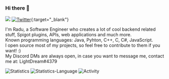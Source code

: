 ### Hi there 👋

<a href="https://www.linkedin.com/in/l1ghtdream/" target="_blank" alt="LinkedIn"><img src="https://img.shields.io/badge/LinkedIn-0077B5?style=for-the-badge&logo=linkedin&logoColor=white"></a>
[![Twitter](https://img.shields.io/badge/Twitter-1DA1F2?style=for-the-badge&logo=twitter&logoColor=white)](https://twitter.com/_L1ghtDream/){:target="\_blank"}

I'm Radu, a Software Engineer who creates a lot of cool backend related stuff, Spigot plugins, APIs, web applications and much more.  
Known programming languages: Java, Pyhton, C++, C, C#, JavaScript.    
I open source most of my projects, so feel free to contribute to them if you want! :)  
My Discord DMs are always open, in case you want to message me, contact me at: LightDream#4379

![Statistics](https://github-readme-stats.vercel.app/api?username=L1ghtDream&show_icons=true&theme=dark)
![Statistics-Language](https://github-readme-stats.vercel.app/api/top-langs?username=L1ghtDream&theme=dark&layout=compact)
![Activity](https://activity-graph.herokuapp.com/graph?username=L1ghtDream&theme=react-dark)
